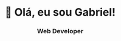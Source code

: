 
<h1 align="center">👋 Olá, eu sou Gabriel! </h1>
<h3 align="center"><strong> Web Developer</strong></h3>
<br>
